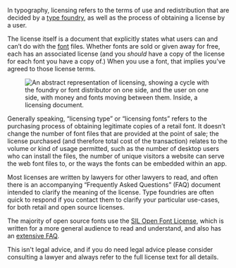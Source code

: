 
In typography, licensing refers to the terms of use and redistribution that are decided by a [type foundry](/glossary/type_foundry), as well as the process of obtaining a license by a user.

The license itself is a document that explicitly states what users can and can’t do with the [font](/glossary/font) files. Whether fonts are sold or given away for free, each has an associated license (and you *should* have a copy of the license for each font you have a copy of.) When you use a font, that implies you've agreed to those license terms.

<figure>

![An abstract representation of licensing, showing a cycle with the foundry or font distributor on one side, and the user on one side, with money and fonts moving between them. Inside, a licensing document.](images/thumbnail.svg)

</figure>

Generally speaking, “licensing type” or “licensing fonts” refers to the purchasing process of obtaining legitimate copies of a retail font. It doesn’t change the number of font files that are provided at the point of sale; the license purchased (and therefore total cost of the transaction) relates to the volume or kind of usage permitted, such as the number of desktop users who can install the files, the number of unique visitors a website can serve the web font files to, or the ways the fonts can be embedded within an app.

Most licenses are written by lawyers for other lawyers to read, and often there is an accompanying “Frequently Asked Questions” (FAQ) document intended to clarify the meaning of the license. Type foundries are often quick to respond if you contact them to clarify your particular use-cases, for both retail and open source licenses.

The majority of open source fonts use the [SIL Open Font License](https://openfontlicense.org), which is written for a more general audience to read and understand, and also has an [extensive FAQ](openfontlicense.org/ofl-faq). 

This isn't legal advice, and if you do need legal advice please consider consulting a lawyer and always refer to the full license text for all details.
